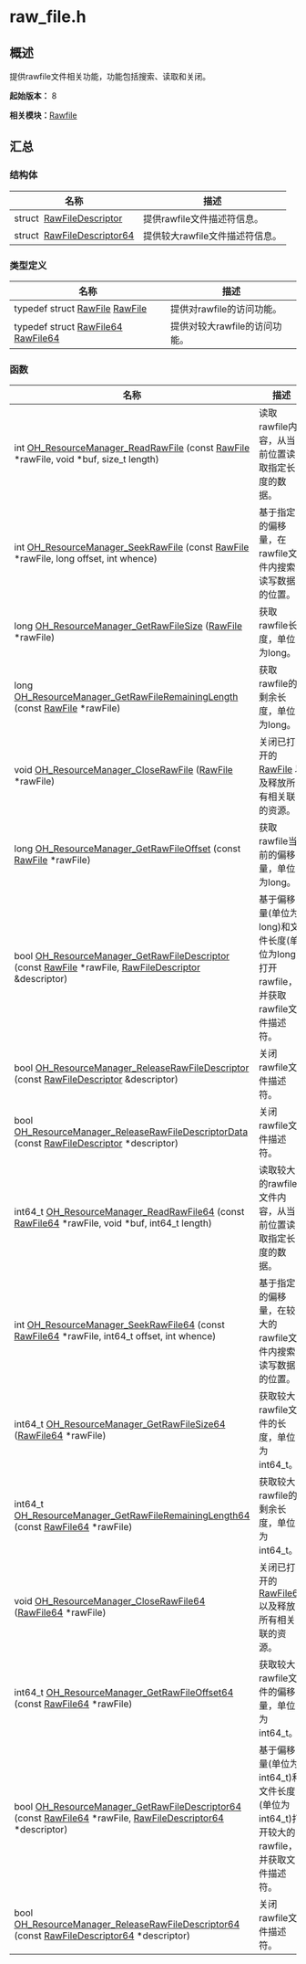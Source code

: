 # raw_file.h


## 概述

提供rawfile文件相关功能，功能包括搜索、读取和关闭。

**起始版本：** 8

**相关模块：**[Rawfile](rawfile.md)


## 汇总


### 结构体

| 名称 | 描述 | 
| -------- | -------- |
| struct&nbsp;&nbsp;[RawFileDescriptor](_raw_file_descriptor.md) | 提供rawfile文件描述符信息。  | 
| struct&nbsp;&nbsp;[RawFileDescriptor64](_raw_file_descriptor64.md) | 提供较大rawfile文件描述符信息。  | 


### 类型定义

| 名称 | 描述 | 
| -------- | -------- |
| typedef struct [RawFile](rawfile.md#rawfile) [RawFile](rawfile.md#rawfile) | 提供对rawfile的访问功能。  | 
| typedef struct [RawFile64](rawfile.md#rawfile64) [RawFile64](rawfile.md#rawfile64) | 提供对较大rawfile的访问功能。  | 


### 函数

| 名称 | 描述 | 
| -------- | -------- |
| int [OH_ResourceManager_ReadRawFile](rawfile.md#oh_resourcemanager_readrawfile) (const [RawFile](rawfile.md#rawfile) \*rawFile, void \*buf, size_t length) | 读取rawfile内容，从当前位置读取指定长度的数据。  | 
| int [OH_ResourceManager_SeekRawFile](rawfile.md#oh_resourcemanager_seekrawfile) (const [RawFile](rawfile.md#rawfile) \*rawFile, long offset, int whence) | 基于指定的偏移量，在rawfile文件内搜索读写数据的位置。  | 
| long [OH_ResourceManager_GetRawFileSize](rawfile.md#oh_resourcemanager_getrawfilesize) ([RawFile](rawfile.md#rawfile) \*rawFile) | 获取rawfile长度，单位为long。  | 
| long [OH_ResourceManager_GetRawFileRemainingLength](rawfile.md#oh_resourcemanager_getrawfileremaininglength) (const [RawFile](rawfile.md#rawfile) \*rawFile) | 获取rawfile的剩余长度，单位为long。  | 
| void [OH_ResourceManager_CloseRawFile](rawfile.md#oh_resourcemanager_closerawfile) ([RawFile](rawfile.md#rawfile) \*rawFile) | 关闭已打开的[RawFile](rawfile.md#rawfile) 以及释放所有相关联的资源。  | 
| long [OH_ResourceManager_GetRawFileOffset](rawfile.md#oh_resourcemanager_getrawfileoffset) (const [RawFile](rawfile.md#rawfile) \*rawFile) | 获取rawfile当前的偏移量，单位为long。  | 
| bool [OH_ResourceManager_GetRawFileDescriptor](rawfile.md#oh_resourcemanager_getrawfiledescriptor) (const [RawFile](rawfile.md#rawfile) \*rawFile, [RawFileDescriptor](_raw_file_descriptor.md) &amp;descriptor) | 基于偏移量(单位为long)和文件长度(单位为long)打开rawfile，并获取rawfile文件描述符。  | 
| bool [OH_ResourceManager_ReleaseRawFileDescriptor](rawfile.md#oh_resourcemanager_releaserawfiledescriptor) (const [RawFileDescriptor](_raw_file_descriptor.md) &amp;descriptor) | 关闭rawfile文件描述符。  | 
| bool [OH_ResourceManager_ReleaseRawFileDescriptorData](rawfile.md#oh_resourcemanager_releaserawfiledescriptordata) (const [RawFileDescriptor](_raw_file_descriptor.md) \*descriptor) | 关闭rawfile文件描述符。 |
| int64_t [OH_ResourceManager_ReadRawFile64](rawfile.md#oh_resourcemanager_readrawfile64) (const [RawFile64](rawfile.md#rawfile64) \*rawFile, void \*buf, int64_t length) | 读取较大的rawfile文件内容，从当前位置读取指定长度的数据。  | 
| int [OH_ResourceManager_SeekRawFile64](rawfile.md#oh_resourcemanager_seekrawfile64) (const [RawFile64](rawfile.md#rawfile64) \*rawFile, int64_t offset, int whence) | 基于指定的偏移量，在较大的rawfile文件内搜索读写数据的位置。  | 
| int64_t [OH_ResourceManager_GetRawFileSize64](rawfile.md#oh_resourcemanager_getrawfilesize64) ([RawFile64](rawfile.md#rawfile64) \*rawFile) | 获取较大rawfile文件的长度，单位为int64_t。  | 
| int64_t [OH_ResourceManager_GetRawFileRemainingLength64](rawfile.md#oh_resourcemanager_getrawfileremaininglength64) (const [RawFile64](rawfile.md#rawfile64) \*rawFile) | 获取较大rawfile的剩余长度，单位为int64_t。  | 
| void [OH_ResourceManager_CloseRawFile64](rawfile.md#oh_resourcemanager_closerawfile64) ([RawFile64](rawfile.md#rawfile64) \*rawFile) | 关闭已打开的[RawFile64](rawfile.md#rawfile64) 以及释放所有相关联的资源。  | 
| int64_t [OH_ResourceManager_GetRawFileOffset64](rawfile.md#oh_resourcemanager_getrawfileoffset64) (const [RawFile64](rawfile.md#rawfile64) \*rawFile) | 获取较大rawfile文件的偏移量，单位为int64_t。  | 
| bool [OH_ResourceManager_GetRawFileDescriptor64](rawfile.md#oh_resourcemanager_getrawfiledescriptor64) (const [RawFile64](rawfile.md#rawfile64) \*rawFile, [RawFileDescriptor64](_raw_file_descriptor64.md) \*descriptor) | 基于偏移量(单位为int64_t)和文件长度(单位为int64_t)打开较大的rawfile，并获取文件描述符。  | 
| bool [OH_ResourceManager_ReleaseRawFileDescriptor64](rawfile.md#oh_resourcemanager_releaserawfiledescriptor64) (const [RawFileDescriptor64](_raw_file_descriptor64.md) \*descriptor) | 关闭rawfile文件描述符。  | 

